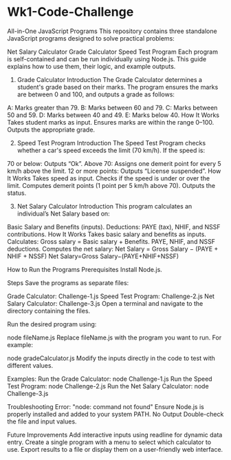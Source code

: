 # Wk1-Code-Challenge
All-in-One JavaScript Programs
This repository contains three standalone JavaScript programs designed to solve practical problems:

Net Salary Calculator
Grade Calculator
Speed Test Program
Each program is self-contained and can be run individually using Node.js. This guide explains how to use them, their logic, and example outputs.

1. Grade Calculator
Introduction
The Grade Calculator determines a student's grade based on their marks. The program ensures the marks are between 0 and 100, and outputs a grade as follows:

A: Marks greater than 79.
B: Marks between 60 and 79.
C: Marks between 50 and 59.
D: Marks between 40 and 49.
E: Marks below 40.
How It Works
Takes student marks as input.
Ensures marks are within the range 0–100.
Outputs the appropriate grade.

2. Speed Test Program
Introduction
The Speed Test Program checks whether a car's speed exceeds the limit (70 km/h). If the speed is:

70 or below: Outputs “Ok”.
Above 70: Assigns one demerit point for every 5 km/h above the limit.
12 or more points: Outputs “License suspended”.
How It Works
Takes speed as input.
Checks if the speed is under or over the limit.
Computes demerit points (1 point per 5 km/h above 70).
Outputs the status.

3. Net Salary Calculator
Introduction
This program calculates an individual’s Net Salary based on:

Basic Salary and Benefits (inputs).
Deductions: PAYE (tax), NHIF, and NSSF contributions.
How It Works
Takes basic salary and benefits as inputs.
Calculates:
Gross salary = Basic salary + Benefits.
PAYE, NHIF, and NSSF deductions.
Computes the net salary:
Net Salary = Gross Salary − (PAYE + NHIF + NSSF)
Net Salary=Gross Salary−(PAYE+NHIF+NSSF)

How to Run the Programs
Prerequisites
Install Node.js.

Steps
Save the programs as separate files:

Grade Calculator: Challenge-1.js
Speed Test Program: Challenge-2.js
Net Salary Calculator: Challenge-3.js
Open a terminal and navigate to the directory containing the files.

Run the desired program using:

node fileName.js
Replace fileName.js with the program you want to run.
For example:

node gradeCalculator.js
Modify the inputs directly in the code to test with different values.

Examples:
Run the Grade Calculator: node Challenge-1.js
Run the Speed Test Program: node Challenge-2.js
Run the Net Salary Calculator: node Challenge-3.js

Troubleshooting
Error: "node: command not found"
Ensure Node.js is properly installed and added to your system PATH.
No Output
Double-check the file and input values.

Future Improvements
Add interactive inputs using readline for dynamic data entry.
Create a single program with a menu to select which calculator to use.
Export results to a file or display them on a user-friendly web interface.
